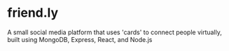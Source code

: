 # friend.ly
A small social media platform that uses 'cards' to connect people virtually, built using MongoDB, Express, React, and Node.js

